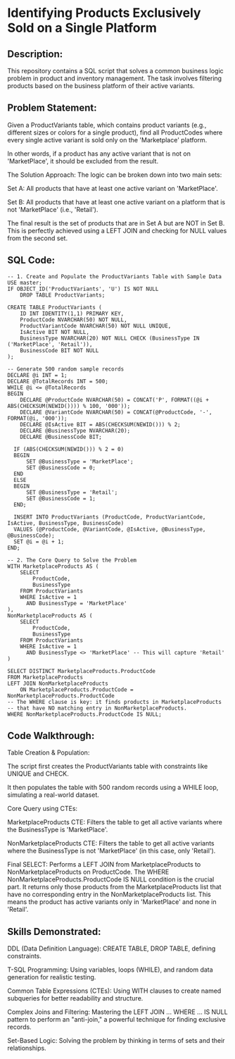 # Identifying Products Exclusively Sold on a Single Platform
## Description:
This repository contains a SQL script that solves a common business logic problem in product and inventory management. The task involves filtering products based on the business platform of their active variants.

## Problem Statement:
Given a ProductVariants table, which contains product variants (e.g., different sizes or colors for a single product), find all ProductCodes where every single active variant is sold only on the 'Marketplace' platform.

In other words, if a product has any active variant that is not on 'MarketPlace', it should be excluded from the result.

The Solution Approach:
The logic can be broken down into two main sets:

Set A: All products that have at least one active variant on 'MarketPlace'.

Set B: All products that have at least one active variant on a platform that is not 'MarketPlace' (i.e., 'Retail').

The final result is the set of products that are in Set A but are NOT in Set B. This is perfectly achieved using a LEFT JOIN and checking for NULL values from the second set.

## SQL Code:
    -- 1. Create and Populate the ProductVariants Table with Sample Data
    USE master;
    IF OBJECT_ID('ProductVariants', 'U') IS NOT NULL
        DROP TABLE ProductVariants;
    
    CREATE TABLE ProductVariants (
        ID INT IDENTITY(1,1) PRIMARY KEY,
        ProductCode NVARCHAR(50) NOT NULL,
        ProductVariantCode NVARCHAR(50) NOT NULL UNIQUE,
        IsActive BIT NOT NULL,
        BusinessType NVARCHAR(20) NOT NULL CHECK (BusinessType IN ('MarketPlace', 'Retail')),
        BusinessCode BIT NOT NULL
    );
    
    -- Generate 500 random sample records
    DECLARE @i INT = 1;
    DECLARE @TotalRecords INT = 500;
    WHILE @i <= @TotalRecords
    BEGIN
        DECLARE @ProductCode NVARCHAR(50) = CONCAT('P', FORMAT((@i + ABS(CHECKSUM(NEWID()))) % 100, '000'));
        DECLARE @VariantCode NVARCHAR(50) = CONCAT(@ProductCode, '-', FORMAT(@i, '000'));
        DECLARE @IsActive BIT = ABS(CHECKSUM(NEWID())) % 2;
        DECLARE @BusinessType NVARCHAR(20);
        DECLARE @BusinessCode BIT;
  
      IF (ABS(CHECKSUM(NEWID())) % 2 = 0)
      BEGIN
          SET @BusinessType = 'MarketPlace';
          SET @BusinessCode = 0;
      END
      ELSE
      BEGIN
          SET @BusinessType = 'Retail';
          SET @BusinessCode = 1;
      END;
  
      INSERT INTO ProductVariants (ProductCode, ProductVariantCode, IsActive, BusinessType, BusinessCode)
      VALUES (@ProductCode, @VariantCode, @IsActive, @BusinessType, @BusinessCode);
      SET @i = @i + 1;
    END;
  
    -- 2. The Core Query to Solve the Problem
    WITH MarketplaceProducts AS (
        SELECT
            ProductCode,
            BusinessType
        FROM ProductVariants
        WHERE IsActive = 1
          AND BusinessType = 'MarketPlace'
    ),
    NonMarketplaceProducts AS (
        SELECT
            ProductCode,
            BusinessType
        FROM ProductVariants
        WHERE IsActive = 1
          AND BusinessType <> 'MarketPlace' -- This will capture 'Retail'
    )
    
    SELECT DISTINCT MarketplaceProducts.ProductCode
    FROM MarketplaceProducts
    LEFT JOIN NonMarketplaceProducts
        ON MarketplaceProducts.ProductCode = NonMarketplaceProducts.ProductCode
    -- The WHERE clause is key: it finds products in MarketplaceProducts
    -- that have NO matching entry in NonMarketplaceProducts.
    WHERE NonMarketplaceProducts.ProductCode IS NULL;

## Code Walkthrough:

Table Creation & Population:

The script first creates the ProductVariants table with constraints like UNIQUE and CHECK.

It then populates the table with 500 random records using a WHILE loop, simulating a real-world dataset.

Core Query using CTEs:

MarketplaceProducts CTE: Filters the table to get all active variants where the BusinessType is 'MarketPlace'.

NonMarketplaceProducts CTE: Filters the table to get all active variants where the BusinessType is not 'MarketPlace' (in this case, only 'Retail').

Final SELECT: Performs a LEFT JOIN from MarketplaceProducts to NonMarketplaceProducts on ProductCode. The WHERE NonMarketplaceProducts.ProductCode IS NULL condition is the crucial part. It returns only those products from the MarketplaceProducts list that have no corresponding entry in the NonMarketplaceProducts list. This means the product has active variants only in 'MarketPlace' and none in 'Retail'.

## Skills Demonstrated:

DDL (Data Definition Language): CREATE TABLE, DROP TABLE, defining constraints.

T-SQL Programming: Using variables, loops (WHILE), and random data generation for realistic testing.

Common Table Expressions (CTEs): Using WITH clauses to create named subqueries for better readability and structure.

Complex Joins and Filtering: Mastering the LEFT JOIN ... WHERE ... IS NULL pattern to perform an "anti-join," a powerful technique for finding exclusive records.

Set-Based Logic: Solving the problem by thinking in terms of sets and their relationships.
